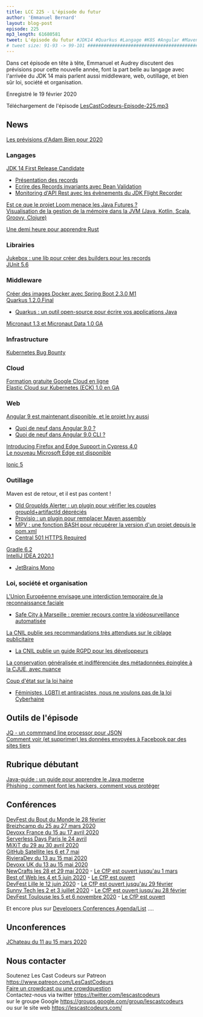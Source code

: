 ```yaml
---
title: LCC 225 - L'épisode du futur
author: 'Emmanuel Bernard'
layout: blog-post
episode: 225
mp3_length: 61680581
tweet: L'épisode du futur #JDK14 #Quarkus #Langage #K8S #Angular #Maven
# tweet size: 91-93 -> 99-101 #######################################################################
---
```

Dans cet épisode en tête à tête, Emmanuel et Audrey discutent des prévisions pour cette nouvelle année, font la part belle au langage avec l'arrivée du JDK 14 mais parlent aussi middleware, web, outillage, et bien sûr loi, société et organisation.

Enregistré le 19 février 2020

Téléchargement de l'épisode [LesCastCodeurs-Episode-225.mp3](https://traffic.libsyn.com/lescastcodeurs/LesCastCodeurs-Episode-225.mp3)

## News

[Les prévisions d'Adam Bien pour 2020](http://adambien.blog/roller/abien/entry/2020_predictions)  

### Langages

[JDK 14 First Release Candidate](https://mail.openjdk.java.net/pipermail/jdk-dev/2020-February/003886.html)

* [Présentation des records](https://www.infoq.com/articles/java-14-feature-spotlight/)  
* [Ecrire des Records invariants avec Bean Validation](https://www.morling.dev/blog/enforcing-java-record-invariants-with-bean-validation/)  
* [Monitoring d'API Rest avec les évènements du JDK Flight Recorder](https://www.morling.dev/blog/rest-api-monitoring-with-custom-jdk-flight-recorder-events/)  

[Est ce que le projet Loom menace les Java Futures ?](https://blog.softwaremill.com/will-project-loom-obliterate-java-futures-fb1a28508232)  
[Visualisation de la gestion de la mémoire dans la JVM (Java, Kotlin, Scala, Groovy, Clojure)](https://deepu.tech/memory-management-in-jvm/)  

[Une demi heure pour apprendre Rust](https://fasterthanli.me/blog/2020/a-half-hour-to-learn-rust/)  

### Librairies

[Jukebox : une lib pour créer des builders pour les records](https://github.com/javahippie/jukebox)  
[JUnit 5.6](https://junit.org/junit5/docs/5.6.0/release-notes/)  

### Middleware

[Créer des images Docker avec Spring Boot 2.3.0 M1](https://spring.io/blog/2020/01/27/creating-docker-images-with-spring-boot-2-3-0-m1)  
[Quarkus 1.2.0.Final](https://quarkus.io/blog/quarkus-1-2-0-final-released/)  

* [Quarkus : un outil open-source pour écrire vos applications Java](https://lunatech.fr/2020/01/25/quarkus-java-introduction/)  

[Micronaut 1.3 et Micronaut Data 1.0 GA](https://objectcomputing.com/news/2020/02/04/micronaut-13-and-micronaut-data-10-ga-released)  

### Infrastructure

[Kubernetes Bug Bounty](https://kubernetes.io/blog/2020/01/14/kubernetes-bug-bounty-announcement/)  

### Cloud

[Formation gratuite Google Cloud en ligne](https://www.linkedin.com/posts/didiergirard_cloud-data-serverless-activity-6627818324854091776-kXpq/)  
[Elastic Cloud sur Kubernetes (ECK) 1.0 en GA](https://www.elastic.co/blog/elastic-cloud-on-kubernetes-ECK-is-now-generally-available?blade=tw&hulk=social)  

### Web

[Angular 9 est maintenant disponible, et le projet Ivy aussi](https://blog.angular.io/version-9-of-angular-now-available-project-ivy-has-arrived-23c97b63cfa3)  

* [Quoi de neuf dans Angular 9.0 ?](https://blog.ninja-squad.com/2020/02/07/what-is-new-angular-9.0/)  
* [Quoi de neuf dans Angular 9.0 CLI ?](https://blog.ninja-squad.com/2020/02/07/angular-cli-9.0/)  

[Introducing Firefox and Edge Support in Cypress 4.0](https://cypress.io/blog/2020/02/06/introducing-firefox-and-edge-support-in-cypress-4-0/?hss_channel=tw-2774638535)  
[Le nouveau Microsoft Edge est disponible](https://blogs.windows.com/windowsexperience/2020/01/15/new-year-new-browser-the-new-microsoft-edge-is-out-of-preview-and-now-available-for-download/?FORM=M300UB&OCID=M300UB&wt_mc_id=M300UB)  

[Ionic 5](https://ionicframework.com/blog/announcing-ionic-5/)  

### Outillage

Maven est de retour, et il est pas content !

* [Old GroupIds Alerter : un plugin pour vérifier les couples groupId+artifactId dépréciés](https://github.com/jonathanlermitage/oga-maven-plugin)  
* [Provisio : un plugin pour remplacer Maven assembly](https://github.com/jvanzyl/provisio)  
* [MPV : une fonction BASH pour récupérer la version d'un projet depuis le pom.xml](https://github.com/jvanzyl/mpv)    
* [Central 501 HTTPS Required](https://support.sonatype.com/hc/en-us/articles/360041287334)  

[Gradle 6.2](https://docs.gradle.org/6.2/release-notes.html)  
[IntelliJ IDEA 2020.1](https://blog.jetbrains.com/idea/2020/01/intellij-idea-2020-1-eap/)  
* [JetBrains Mono](https://www.jetbrains.com/lp/mono/)  

### Loi, société et organisation

[L'Union Européenne envisage une interdiction temporaire de la reconnaissance faciale](https://www.euractiv.com/section/digital/news/leak-commission-considers-facial-recognition-ban-in-ai-white-paper/)  

* [Safe City à Marseille : premier recours contre la vidéosurveillance automatisée](https://www.laquadrature.net/2020/01/20/safe-city-a-marseille-premier-recours-contre-la-videosurveillance-automatisee-de-lespace-public/)  

[La CNIL publie ses recommandations très attendues sur le ciblage publicitaire](https://www.lesechos.fr/tech-medias/hightech/la-cnil-publie-ses-recommandations-tres-attendues-sur-le-ciblage-publicitaire-1162582)  

* [La CNIL publie un guide RGPD pour les développeurs](https://www.cnil.fr/fr/la-cnil-publie-un-guide-rgpd-pour-les-developpeurs)  

[La conservation généralisée et indifférenciée des métadonnées épinglée à la CJUE, avec nuance](https://www.nextinpact.com/news/108596-la-conservation-generalisee-et-indifferenciee-metadonnees-epinglee-a-cjue-avec-nuance.htm)  

[Coup d'état sur la loi haine](https://www.laquadrature.net/2020/01/22/coup-detat-sur-la-loi-haine/)  

* [Féministes, LGBTI et antiracistes, nous ne voulons pas de la loi Cyberhaine](https://www.liberation.fr/debats/2020/01/21/feministes-lgbti-et-antiracistes-nous-ne-voulons-pas-de-la-loi-cyberhaine_1774297)  

## Outils de l'épisode

[JQ - un commmand line processor pour JSON](https://www.baeldung.com/linux/jq-command-json)  
[Comment voir (et supprimer) les données envoyées à Facebook par des sites tiers](https://www.lemonde.fr/pixels/article/2020/01/29/activite-en-dehors-de-facebook-comment-voir-et-supprimer-les-donnees-envoyees-a-facebok-par-des-sites-tiers_6027688_4408996.html)  

## Rubrique débutant

[Java-guide : un guide pour apprendre le Java moderne](https://github.com/forax/java-guide)  
[Phishing : comment font les hackers, comment vous protéger](https://cyberguerre.numerama.com/2724-phishing-comment-font-les-hackers-comment-vous-proteger.html)  

## Conférences

[DevFest du Bout du Monde le 28 février](https://devfest.duboutdumonde.bzh/)  
[Breizhcamp du 25 au 27 mars 2020](https://www.breizhcamp.org/)  
[Devoxx France du 15 au 17 avril 2020](https://www.devoxx.fr/)  
[Serverless Days Paris le 24 avril](https://paris.serverlessdays.io/en/)  
[MiXiT du 29 au 30 avril 2020](https://mixitconf.org/)  
[GitHub Satellite les 6 et 7 mai](https://githubsatellite.com/)  
[RivieraDev du 13 au 15 mai 2020](https://rivieradev.fr/)  
[Devoxx UK du 13 au 15 mai 2020](https://www.devoxx.co.uk/)  
[NewCrafts les 28 et 29 mai 2020](http://ncrafts.io/) - [Le CfP est ouvert jusqu'au 1 mars](https://sessionize.com/newcrafts-paris-2020/)  
[Best of Web les 4 et 5 juin 2020](http://bestofweb.paris/) - [Le CfP est ouvert](https://checkout.eventlama.com/#/events/best-of-web-2020/cfp)  
[DevFest Lille le 12 juin 2020](https://devfest.gdglille.org/) - [Le CfP est ouvert jusqu'au 29 février](https://conference-hall.io/public/event/4o1awYXIRayhu3vmOmiQ)  
[Sunny Tech les 2 et 3 juillet 2020](https://sunny-tech.io/) - [Le CfP est ouvert jusqu'au 28 février](https://conference-hall.io/public/event/g1Yq1ZsPoPUy8R7C8SXc)  
[DevFest Toulouse les 5 et 6 novembre 2020](https://devfesttoulouse.fr/) - [Le CfP est ouvert](https://devfesttoulouse.fr/blog/)  

Et encore plus sur [Developers Conferences Agenda/List](https://github.com/scraly/developers-conferences-agenda/blob/master/README.md) ....   

## Unconferences

[JChateau du 11 au 15 mars 2020](https://www.jchateau.org/)  

## Nous contacter

Soutenez Les Cast Codeurs sur Patreon <https://www.patreon.com/LesCastCodeurs>  
[Faire un crowdcast ou une crowdquestion](https://lescastcodeurs.com/crowdcasting/)  
Contactez-nous via twitter <https://twitter.com/lescastcodeurs>  
sur le groupe Google <https://groups.google.com/group/lescastcodeurs>  
ou sur le site web <https://lescastcodeurs.com/>
